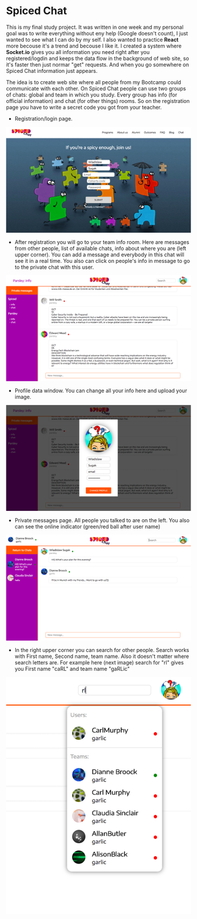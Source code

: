 Spiced Chat
=========================

This is my final study project. It was written in one week and my personal goal was to write everything without eny help (Google doesn't count), I just wanted to see what I can do by my self. I also wanted to practice **React** more becouse it's a trend and becouse I like it. I created a system where **Socket.io** gives you all information you need right after you registered/logdin and keeps the data flow in the background of web site, so it's faster then just normar "get" requests. And when you go somewhere on Spiced Chat information just appears. 

The idea is to create web site where all people from my Bootcamp could communicate with each other. On Spiced Chat people can use two groups of chats: global and team in which you study. Every group has info (for official information) and chat (for other things) rooms. So on the registration page you have to write a secret code you got from your teacher. 

* Registration/login page.

![registration](https://github.com/SugakWlad/spiced_chat/blob/master/screenshots/registration.png)

* After registration you will go to your team info room. Here are messages from other people, list of available chats, info about where you are (left upper corner). You can add a message and everybody in this chat will see it in a real time. You also can click on people's info in message to go to the private chat with this user.

![chat_of_my_team](https://github.com/SugakWlad/spiced_chat/blob/master/screenshots/chat_of_my_team.png)

* Profile data window. You can change all your info here and upload your image.

![profile](https://github.com/SugakWlad/spiced_chat/blob/master/screenshots/profile.png)

* Private messages page. All people you talked to are on the left. You also can see the online indicator (green/red ball after user name)

![private_messages2](https://github.com/SugakWlad/spiced_chat/blob/master/screenshots/private_messages2.png)

* In the right upper corner you can search for other people. Search works with First name, Second name, team name. Also it doesn't matter where search letters are. For example here (next image) search for "rl" gives you First name "caRL" and team name "gaRLic"

![search](https://github.com/SugakWlad/spiced_chat/blob/master/screenshots/search.png)
